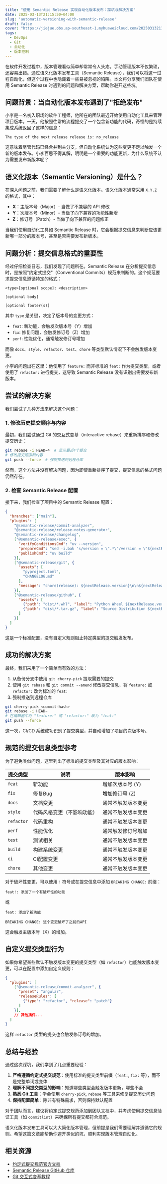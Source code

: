 ```yaml
---
title: "使用 Semantic Release 实现自动化版本发布：踩坑与解决方案"
date: 2025-03-13T21:15:50+04:00
slug: 'automatic-versioning-with-semantic-release'
draft: false
cover: "https://jiejue.obs.ap-southeast-1.myhuaweicloud.com/20250313211837337.webp"
tags:
  - DevOps
  - Git
  - 自动化
  - 版本控制
---
```


在软件开发过程中，版本管理看似简单却常常令人头疼。手动管理版本不仅繁琐，还容易出错。通过语义化版本发布工具（Semantic Release），我们可以将这一过程自动化，但这个过程中也隐藏着一些易被忽视的陷阱。本文将分享我们团队在使用 Semantic Release 时遇到的问题和解决方案，帮助你避开这些坑。

<!--more-->

## 问题背景：当自动化版本发布遇到了"拒绝发布"

小李是一名初入职场的软件工程师，他所在的团队最近开始使用自动化工具来管理项目版本。一天，他按照往常的流程提交了一个包含新功能的代码，奇怪的是持续集成系统返回了这样的信息：

```
The type of the next release release is: no_release
```

这意味着尽管代码已经合并到主分支，但自动化系统认为这些变更不足以触发一个新的版本发布。小李百思不得其解，明明是一个重要的功能更新，为什么系统不认为需要发布新版本呢？

## 语义化版本（Semantic Versioning）是什么？

在深入问题之前，我们需要了解什么是语义化版本。语义化版本通常采用 `X.Y.Z` 的格式，其中：

- **X**：主版本号（Major）- 当做了不兼容的 API 修改
- **Y**：次版本号（Minor）- 当做了向下兼容的功能性新增
- **Z**：修订号（Patch）- 当做了向下兼容的问题修正

当我们使用自动化工具如 Semantic Release 时，它会根据提交信息来判断应该更新哪一部分的版本号，甚至是否需要发布新版本。

## 问题分析：提交信息格式的重要性

经过仔细检查日志，我们发现了问题所在。Semantic Release 在分析提交信息时，是按照"约定式提交"（Conventional Commits）规范来判断的。这个规范要求提交信息遵循特定的格式：

```
<type>[optional scope]: <description>

[optional body]

[optional footer(s)]
```

其中 `type` 是关键，决定了版本号的变更方式：

- `feat`: 新功能，会触发次版本号（Y）增加
- `fix`: 修复问题，会触发修订号（Z）增加
- `perf`: 性能优化，通常触发修订号增加

而像 `docs`、`style`、`refactor`、`test`、`chore` 等类型默认情况下不会触发版本变更。

小李的问题出在这里：他使用了 `feature:` 而非标准的 `feat:` 作为提交类型，或者使用了 `refactor:` 进行提交，这导致 Semantic Release 没有识别出需要发布新版本。

## 尝试的解决方案

我们尝试了几种方法来解决这个问题：

### 1. 修改历史提交顺序与内容

最初，我们尝试通过 Git 的交互式变基（interactive rebase）来重新排序和修改提交历史：

```bash
git rebase -i HEAD~4  # 显示最近4个提交
# 修改提交顺序和内容
git push --force  # 强制推送到远程仓库
```

然而，这个方法并没有解决问题，因为即使重新排序了提交，提交信息的格式问题仍然存在。

### 2. 检查 Semantic Release 配置

接下来，我们检查了项目中的 Semantic Release 配置：

```json
{
  "branches": ["main"],
  "plugins": [
    "@semantic-release/commit-analyzer",
    "@semantic-release/release-notes-generator",
    "@semantic-release/changelog",
    ["@semantic-release/exec", {
      "verifyConditionsCmd": "uv --version",
      "prepareCmd": "sed -i.bak 's/version = \".*\"/version = \"${nextRelease.version}\"/g' pyproject.toml && rm -f pyproject.toml.bak",
      "publishCmd": "uv build"
    }],
    ["@semantic-release/git", {
      "assets": [
        "pyproject.toml",
        "CHANGELOG.md"
      ],
      "message": "chore(release): ${nextRelease.version}\n\n${nextRelease.notes}"
    }],
    ["@semantic-release/github", {
      "assets": [
        {"path": "dist/*.whl", "label": "Python Wheel ${nextRelease.version}"},
        {"path": "dist/*.tar.gz", "label": "Source Distribution ${nextRelease.version}"}
      ]
    }]
  ]
}
```

这是一个标准配置，没有自定义规则阻止特定类型的提交触发发布。

## 成功的解决方案

最终，我们采用了一个简单而有效的方法：

1. 从备份分支中使用 `git cherry-pick` 提取需要的提交
2. 使用 `git rebase` 和 `git commit --amend` 修改提交信息，将 `feature:` 或 `refactor:` 改为标准的 `feat:`
3. 强制推送到远程仓库

```bash
git cherry-pick <commit-hash>
git rebase -i HEAD~
# 在编辑器中将 "feature:" 或 "refactor:" 改为 "feat:"
git push --force
```

这一次，CI/CD 系统成功识别了提交类型，并自动增加了项目的次版本号。

## 规范的提交信息类型参考

为了避免类似问题，这里列出了标准的提交类型及其对应的版本影响：

| 提交类型 | 说明 | 版本影响 |
|---------|------|---------|
| `feat` | 新功能 | 增加次版本号 (Y) |
| `fix` | 修复Bug | 增加修订号 (Z) |
| `docs` | 文档变更 | 通常不触发版本变更 |
| `style` | 代码风格变更（不影响功能） | 通常不触发版本变更 |
| `refactor` | 代码重构 | 通常不触发版本变更 |
| `perf` | 性能优化 | 通常触发修订号增加 |
| `test` | 测试相关 | 通常不触发版本变更 |
| `build` | 构建系统变更 | 通常不触发版本变更 |
| `ci` | CI配置变更 | 通常不触发版本变更 |
| `chore` | 其他变更 | 通常不触发版本变更 |

对于破坏性变更，可以使用 `!` 符号或在提交信息中添加 `BREAKING CHANGE:` 前缀：

```
feat!: 添加了一个有破坏性的功能
```

或

```
feat: 添加了新功能

BREAKING CHANGE: 这个变更破坏了之前的API
```

这会触发主版本号（X）的增加。

## 自定义提交类型行为

如果你希望某些默认不触发版本变更的提交类型（如 `refactor`）也能触发版本变更，可以在配置中添加自定义规则：

```json
{
  "plugins": [
    ["@semantic-release/commit-analyzer", {
      "preset": "angular",
      "releaseRules": [
        {"type": "refactor", "release": "patch"}
      ]
    }],
    // 其他插件...
  ]
}
```

这样 `refactor` 类型的提交也会触发修订号的增加。

## 总结与经验

通过这次踩坑，我们学到了几点重要经验：

1. **严格遵循约定式提交规范**：使用标准的提交类型前缀（`feat:`, `fix:` 等），而不是完整单词或变体
2. **理解不同提交类型的影响**：知道哪些类型会触发版本更新，哪些不会
3. **熟悉 Git 工具**：学会使用 `cherry-pick`, `rebase` 等工具来修复提交历史问题
4. **保持配置简单**：除非有特殊需求，否则保持默认配置

对于团队而言，建议将约定式提交规范添加到团队文档中，并考虑使用提交信息验证工具（如 `commitlint`）来确保所有提交都符合规范。

语义化版本发布工具可以大大简化版本管理，但前提是我们需要理解并遵循它的规则。希望这篇文章能帮助你避开类似的坑，顺利实现版本管理自动化。

## 相关资源

- [约定式提交规范官方文档](https://www.conventionalcommits.org/zh-hans/v1.0.0/)
- [Semantic Release GitHub 仓库](https://github.com/semantic-release/semantic-release)
- [Git 交互式变基教程](https://git-scm.com/book/zh/v2/Git-%E5%B7%A5%E5%85%B7-%E9%87%8D%E5%86%99%E5%8E%86%E5%8F%B2)
